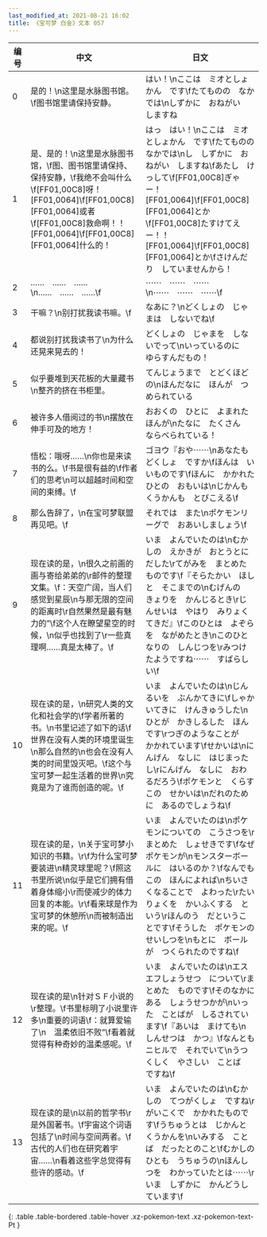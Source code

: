 ```yaml
---
last_modified_at: 2021-08-21 16:02
title: 《宝可梦 白金》文本 057
---
```

| 编号 | 中文 | 日文 |
| ---- | ---- | ---- |
| 0 | 是的！\n这里是水脉图书馆。\f图书馆里请保持安静。 | はい！\nここは　ミオとしょかん　です\fたてものの　なかでは\nしずかに　おねがい　しますね |
| 1 | 是、是的！\n这里是水脉图书馆，\f图、图书馆里请保持、保持安静，\f我绝不会叫什么\f[FF01,00C8]呀！[FF01,0064]\f[FF01,00C8][FF01,0064]或者\f[FF01,00C8]救命啊！！[FF01,0064]\f[FF01,00C8][FF01,0064]什么的！ | はっ　はい！\nここは　ミオとしょかん　です\fたてものの　なかでは\nし　しずかに　おねがい　しますね\fあたし　けっして\f[FF01,00C8]ぎゃー！[FF01,0064]\f[FF01,00C8][FF01,0064]とか\f[FF01,00C8]たすけてえー！！[FF01,0064]\f[FF01,00C8][FF01,0064]とか\fさけんだり　していませんから！ |
| 2 | ……　……　……\n……　……　……\f | ⋯⋯　⋯⋯　⋯⋯\n⋯⋯　⋯⋯　⋯⋯\f |
| 3 | 干嘛？\n别打扰我读书嘛。\f | なあに？\nどくしょの　じゃまは　しないでね\f |
| 4 | 都说别打扰我读书了\n为什么还晃来晃去的！ | どくしょの　じゃまを　しないでって\nいっているのに　ゆらすんだもの！ |
| 5 | 似乎要堆到天花板的大量藏书\n整齐的挤在书柜里。 | てんじょうまで　とどくほどの\nほんだなに　ほんが　つめられている |
| 6 | 被许多人借阅过的书\n摆放在伸手可及的地方！ | おおくの　ひとに　よまれた　ほんが\nたなに　たくさん　ならべられている！ |
| 7 | 悟松：哦呀……\n你也是来读书的么。\f书是很有益的\f作者们的思考\n可以超越时间和空间的束缚。\f | ゴヨウ『おや⋯⋯\nあなたも　どくしょ　ですか\fほんは　いいものです\fほんに　かかれた　ひとの　おもいは\nじかんも　くうかんも　とびこえる\f |
| 8 | 那么告辞了，\n在宝可梦联盟再见吧。\f | それでは　また\nポケモンリーグで　おあいしましょう\f |
| 9 | 现在读的是，\n很久之前画的画与寄给弟弟的\r邮件的整理文集。\f：天空广阔，当人们感觉到星辰\n与那无限的空间的距离时\r自然果然是最有魅力的”\f这个人在瞭望星空的时候，\n似乎也找到了\r一些真理啊……真是太棒了。\f | いま　よんでいたのは\nむかしの　えかきが　おとうとにだした\rてがみを　まとめたものです\f『そらたかい　ほしと　そこまでの\nむげんの　きょりを　かんじるとき\rじんせいは　やはり　みりょくてきだ』\fこのひとは　よぞらを　ながめたとき\nこのひとなりの　しんじつを\rみつけたようですね⋯⋯　すばらしい\f |
| 10 | 现在读的是，\n研究人类的文化和社会学的\f学者所著的书。\n书里记述了如下的话\f世界在没有人类的环境里诞生\n那么自然的\n也会在没有人类的时间里毁灭吧。\f这个与宝可梦一起生活着的世界\n究竟是为了谁而创造的呢。\f | いま　よんでいたのは\nじんるいを　ぶんかてきに\fしゃかいてきに　けんきゅうした\nひとが　かきしるした　ほんです\rつぎのようなことが　かかれています\fせかいは\nにんげん　なしに　はじまったし\rにんげん　なしに　おわるだろう\fポケモンと　くらす　この　せかいは\nだれのために　あるのでしょうね\f |
| 11 | 现在读的是，\n关于宝可梦小知识的书籍。\r\f为什么宝可梦要装进\n精灵球里呢？\f照这书里所说\n似乎是它们拥有借着身体缩小\r而使减少的体力回复的本能。\r\f看来球是作为宝可梦的休憩所\n而被制造出来的呢。\f | いま　よんでいたのは\nポケモンについての　こうさつを\rまとめた　しょせきです\fなぜ　ポケモンが\nモンスターボールに　はいるのか？\fなんでも　この　ほんによれば\nちいさくなることで　よわった\rたいりょくを　かいふくする　という\rほんのう　だということです\fそうした　ポケモンの　せいしつを\nもとに　ボールが　つくられたのですね\f |
| 12 | 现在读的是\n针对ＳＦ小说的\r整理。\f书里标明了小说里许多\n重要的词语\f：就算爱输了\n　温柔依旧不败”\f看着就觉得有种奇妙的温柔感呢。\f | いま　よんでいたのは\nエスエフしょうせつ　について\rまとめた　ものです\fそのなかに　ある　しょうせつかが\nいった　ことばが　しるされています\f『あいは　まけても\n　しんせつは　かつ』\fなんとも　ニヒルで　それでいて\nうつくしく　やさしい　ことば　ですね\f |
| 13 | 现在读的是\n以前的哲学书\r是外国著书。\f宇宙这个词语包括了\n时间与空间两者。\f古代的人们也在研究着宇宙……\n看着这些字总觉得有些许的感动。\f | いま　よんでいたのは\nむかしの　てつがくしょ　ですね\rがいこくで　かかれたものです\fうちゅうとは　じかんと　くうかんを\nいみする　ことば　だったとのこと\fむかしの　ひとも　うちゅうの\nほんしつを　わかっていたとは⋯⋯\rいま　しずかに　かんどうしています\f |
{: .table .table-bordered .table-hover .xz-pokemon-text .xz-pokemon-text-Pt }